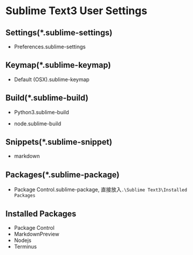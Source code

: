 # Sublime Text3 User Settings


## Settings(\*.sublime-settings)

- Preferences.sublime-settings

## Keymap(\*.sublime-keymap)

- Default (OSX).sublime-keymap

## Build(\*.sublime-build)

- Python3.sublime-build

- node.sublime-build

## Snippets(\*.sublime-snippet)

- markdown

## Packages(\*.sublime-package)

- Package Control.sublime-package, 直接放入`.\Sublime Text3\Installed Packages`

## Installed Packages

- Package Control
- MarkdownPreview
- Nodejs
- Terminus
